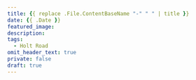 ```yaml
---
title: {{ replace .File.ContentBaseName "-" " " | title }}
date: {{ .Date }}
featured_image:
description:
tags:
  - Holt Road
omit_header_text: true
private: false
draft: true
---
```

